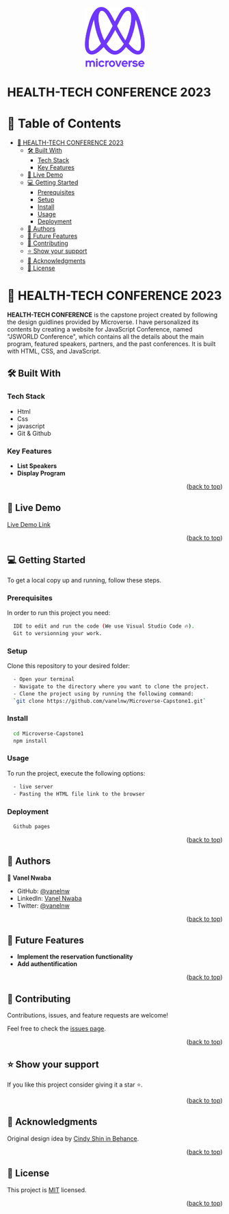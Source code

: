 <div align="center">
  <img src="murple_logo.png" alt="logo" width="140"  height="auto" />
  <br/>
</div>

# HEALTH-TECH CONFERENCE 2023

# 📗 Table of Contents

- [📖 HEALTH-TECH CONFERENCE 2023](#-HEALTH-TECH-CONFERENCE-)
  - [🛠 Built With ](#-built-with-)
    - [Tech Stack ](#tech-stack-)
    - [Key Features ](#key-features-)
  - [🚀 Live Demo ](#-live-demo-)
  - [💻 Getting Started ](#-getting-started-)
    - [Prerequisites](#prerequisites)
    - [Setup](#setup)
    - [Install](#install)
    - [Usage](#usage)
    - [Deployment](#deployment)
  - [👥 Authors ](#-authors-)
  - [🔭 Future Features ](#-future-features-)
  - [🤝 Contributing ](#-contributing-)
  - [⭐️ Show your support ](#️-show-your-support-)
  - [🙏 Acknowledgments ](#-acknowledgments-)
  - [📝 License ](#-license-)

# 📖 HEALTH-TECH CONFERENCE 2023<a name="about-project"></a>

**HEALTH-TECH CONFERENCE** is the capstone project created by following the design guidlines provided by Microverse. I have personalized its contents by creating a website for JavaScript Conference, named "JSWORLD Conference", which contains all the details about the main program, featured speakers, partners, and the past conferences. It is built with HTML, CSS, and JavaScript.

## 🛠 Built With <a name="built-with"></a>

### Tech Stack <a name="tech-stack"></a>

  <ul>
     <li><a>Html</a></li>
     <li><a>Css</a></li>
     <li><a>javascript</a></li>
     <li><a>Git & Github</a></li>
  </ul>

### Key Features <a name="key-features"></a>

- **List Speakers**
- **Display Program**

<p align="right">(<a href="#readme-top">back to top</a>)</p>

## 🚀 Live Demo <a name="live-demo"></a>

[Live Demo Link](https://vanelnw.github.io/Microverse-Capstone1/)

<p align="right">(<a href="#readme-top">back to top</a>)</p>

## 💻 Getting Started <a name="getting-started"></a>

To get a local copy up and running, follow these steps.

### Prerequisites

In order to run this project you need:

```sh
  IDE to edit and run the code (We use Visual Studio Code 🔥).
  Git to versionning your work.
```

### Setup

Clone this repository to your desired folder:

```sh
  - Open your terminal
  - Navigate to the directory where you want to clone the project.
  - Clone the project using by running the following command:
  `git clone https://github.com/vanelnw/Microverse-Capstone1.git`
```

### Install
```sh
  cd Microverse-Capstone1
  npm install
```

### Usage
To run the project, execute the following options:

```sh
  - live server
  - Pasting the HTML file link to the browser
```

### Deployment

```sh
  Github pages
```

<p align="right">(<a href="#readme-top">back to top</a>)</p>

## 👥 Authors <a name="authors"></a>

👤 **Vanel Nwaba**

- GitHub: [@vanelnw](https://github.com/vanelnw)
- LinkedIn: [Vanel Nwaba](https://www.linkedin.com/in/va-nw/)
- Twitter: [@vanelnw](#)

<p align="right">(<a href="#readme-top">back to top</a>)</p>

## 🔭 Future Features <a name="future-features"></a>

- **Implement the reservation functionality**
- **Add authentification**

<p align="right">(<a href="#readme-top">back to top</a>)</p>

## 🤝 Contributing <a name="contributing"></a>

Contributions, issues, and feature requests are welcome!

Feel free to check the [issues page](../../issues/).

<p align="right">(<a href="#readme-top">back to top</a>)</p>

## ⭐️ Show your support <a name="support"></a>

If you like this project consider giving it a star ⭐️.

<p align="right">(<a href="#readme-top">back to top</a>)</p>

## 🙏 Acknowledgments <a name="acknowledgements"></a>

Original design idea by [Cindy Shin in Behance](https://www.behance.net/adagio07).

<p align="right">(<a href="#readme-top">back to top</a>)</p>

## 📝 License <a name="license"></a>

This project is [MIT](./LICENSE) licensed.

<p align="right">(<a href="#readme-top">back to top</a>)</p>
